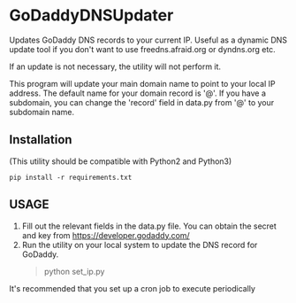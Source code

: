 # GoDaddyDNSUpdater
Updates GoDaddy DNS records to your current IP.  Useful as a dynamic DNS update tool if you don't want to use
freedns.afraid.org or dyndns.org etc.

If an update is not necessary, the utility will not perform it.

This program will update your main domain name to point to your local IP address.
The default name for your domain record is '@'.
If you have a subdomain, you can change the 'record' field in data.py from '@' to your subdomain name.

## Installation
(This utility should be compatible with Python2 and Python3)
```
pip install -r requirements.txt
```

## USAGE
1) Fill out the relevant fields in the data.py file.  You can obtain the secret and key from
   https://developer.godaddy.com/
2) Run the utility on your local system to update the DNS record for GoDaddy.
   > python set_ip.py
   
It's recommended that you set up a cron job to execute periodically
